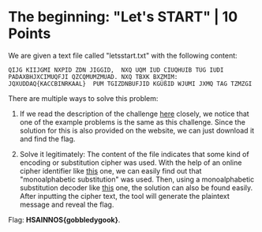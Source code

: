 # The beginning: "Let's START" | 10 Points
We are given a text file called "letsstart.txt" with the following content:

    QIJG KIIJGMI NXPID ZDN JIGGID,  NXQ UQM IUD CIUQHUIB TÜG IUDI PADAXBHJXCIMUQFJI QZCQMUMZMUAD. NXQ TBXK BXZMIM: JQXUDDAQ{KACCBINRKAAL}  PUM TGIZDNBUFJID KGÜßID WJUMI JXMQ TAG TZMZGI
There are multiple ways to solve this problem:
1. If we read the description of the challenge [here](https://www.hs-augsburg.de/Informatik/HSA-innos/Institut/White-Hats-for-Future-2023.html) closely, we notice that 
one of the example problems is the same as this challenge. Since the solution for this is also provided on the website, we can just download it and find the flag. 

2. Solve it legitimately: The content of the file indicates that some kind of encoding or substitution cipher was used. With the help of an online cipher 
identifier like [this](https://www.dcode.fr/cipher-identifier) one, we can easily find out that "monoalphabetic substitution" was used. Then, using a monoalphabetic 
substitution decoder like [this](https://www.dcode.fr/monoalphabetic-substitution) one, the solution can also be found easily. After inputting the cipher text, the tool 
will generate the plaintext message and reveal the flag.

Flag: **HSAINNOS{gobbledygook}**. 
